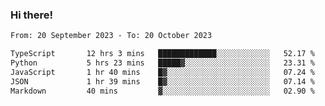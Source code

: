 ### Hi there!

<!--START_SECTION:waka-->

```txt
From: 20 September 2023 - To: 20 October 2023

TypeScript       12 hrs 3 mins   █████████████░░░░░░░░░░░░   52.17 %
Python           5 hrs 23 mins   █████▓░░░░░░░░░░░░░░░░░░░   23.31 %
JavaScript       1 hr 40 mins    █▓░░░░░░░░░░░░░░░░░░░░░░░   07.24 %
JSON             1 hr 39 mins    █▓░░░░░░░░░░░░░░░░░░░░░░░   07.14 %
Markdown         40 mins         ▓░░░░░░░░░░░░░░░░░░░░░░░░   02.90 %
```

<!--END_SECTION:waka-->
